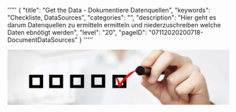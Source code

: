 '''''
{
"title": "Get the Data - Dokumentiere Datenquellen",
"keywords": "Checkliste, DataSources",
"categories": "",
"description": "Hier geht es darum Datenquellen zu ermitteln  ermitteln und niederzuschreiben welche Daten ebnötigt werden",
"level": "20",
"pageID": "07112020200718-DocumentDataSources"
}
'''''


![BannerChecklist](./../imgs/2020-11-19-08-20-02.png)